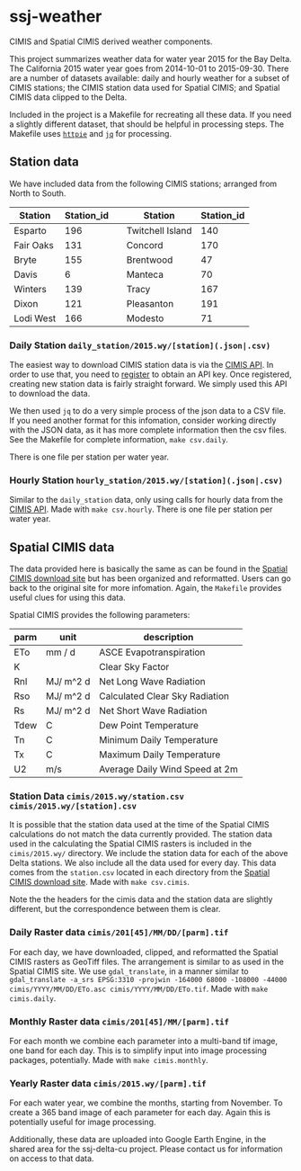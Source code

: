 # ssj-weather
CIMIS and Spatial CIMIS derived weather components.

This project summarizes weather data for water year 2015 for the Bay Delta.  The California 2015 water year goes from 2014-10-01 to 2015-09-30.   There are a number of datasets available: daily and hourly weather for a subset of CIMIS stations; the CIMIS station data used for Spatial CIMIS; and Spatial CIMIS data clipped to the Delta.

Included in the project is a Makefile for recreating all these data.  If you need a slightly different dataset, that should be helpful in processing steps.  The Makefile uses [```httpie```](http://httpie.org) and [```jq```](https://stedolan.github.io/jq/) for processing.

## Station data

We have included data from the following CIMIS stations; arranged from North to South.

Station | Station_id || Station | Station_id
--- | --- | --- | --- | ---
Esparto | 196 || Twitchell Island | 140
Fair Oaks | 131 | | Concord | 170
Bryte | 155 | | Brentwood | 47
Davis | 6 | | Manteca | 70
Winters | 139 | | Tracy | 167
Dixon | 121 | | Pleasanton | 191
Lodi West | 166 || Modesto | 71

### Daily Station ```daily_station/2015.wy/[station](.json|.csv)```

The easiest way to download CIMIS station data is via the [CIMIS API](http://et.water.ca.gov).  In order to use that, you need to [register](http://et.water.ca.gov/Home/Register/) to obtain an API key.  Once registered, creating new station data is fairly straight forward.  We simply used this API to download the data.  

 We then used ```jq``` to do a very simple process of the json data to a CSV file.  If you need another format for this infomation, consider working directly with the JSON data, as it has more complete information then the csv files. See the Makefile for complete information, ```make csv.daily```.

There is one file per station per water year.

### Hourly Station ```hourly_station/2015.wy/[station](.json|.csv)```

Similar to the ```daily_station``` data, only using calls for hourly data from the [CIMIS API](http://et.water.ca.gov).  Made with ```make csv.hourly```.  There is one file per station per water year.

## Spatial CIMIS data

The data provided here is basically the same as can be found in the [Spatial CIMIS download site](https://cimis.casil.ucdavis.edu/cimis/2015) but has been organized and reformatted.  Users can go back to the original site for more infomation.  Again, the ```Makefile``` provides useful clues for using this data.

Spatial CIMIS provides the following parameters:

parm | unit | description
--- | --- | ---
ETo | mm / d | ASCE Evapotranspiration
K | | Clear Sky Factor
Rnl | MJ/ m^2 d| Net Long Wave Radiation
Rso | MJ/ m^2 d| Calculated Clear Sky Radiation
Rs | MJ/ m^2 d | Net Short Wave Radiation
Tdew |C| Dew Point Temperature
Tn |C| Minimum Daily Temperature
Tx |C| Maximum Daily Temperature
U2 |m/s| Average Daily Wind Speed at 2m


### Station Data ```cimis/2015.wy/station.csv``` ```cimis/2015.wy/[station].csv```

It is possible that the station data used at the time of the Spatial CIMIS calculations do not match the data currently provided.  The station data used in the calculating  the Spatial CIMIS rasters is included in the ```cimis/2015.wy/``` directory.  We include the station data for each of the above Delta stations.  We also include all the data used for every day.  This data comes from the ```station.csv``` located in each directory from the [Spatial CIMIS download site](https://cimis.casil.ucdavis.edu/cimis). Made with ```make csv.cimis```.

Note the the headers for the cimis data and the station data are slightly different, but the correspondence between them is clear.


### Daily Raster data ```cimis/201[45]/MM/DD/[parm].tif```

For each day, we have downloaded, clipped, and reformatted the Spatial CIMIS rasters as GeoTiff files.  The arrangement is similar to as used in the Spatial CIMIS site.  We use ```gdal_translate```, in a manner similar to ```gdal_translate -a_srs EPSG:3310 -projwin -164000 68000 -108000 -44000 cimis/YYYY/MM/DD/ETo.asc cimis/YYYY/MM/DD/ETo.tif```.  Made with ```make cimis.daily```.

### Monthly Raster data ```cimis/201[45]/MM/[parm].tif```

For each month we combine each parameter into a multi-band tif image, one band for each day.  This is to simplify input into image processing packages, potentially.  Made with ```make cimis.monthly```.

### Yearly Raster data ```cimis/2015.wy/[parm].tif```

For each water year, we combine the months, starting from November.  To create a 365 band image of each parameter for each day.  Again this is potentially useful for image processing.

Additionally, these data are uploaded into Google Earth Engine, in the shared area for the ssj-delta-cu project. Please contact us for information on access to that data.
